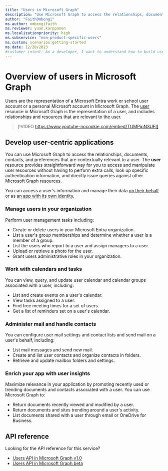```yaml
---
title: "Users in Microsoft Graph"
description: "Use Microsoft Graph to access the relationships, documents, contacts, and preferences that are contextually relevant to users in your organization."
author: "FaithOmbongi"
ms.author: ombongifaith
ms.reviewer: yuan.karppanen
ms.localizationpriority: high
ms.subservice: "non-product-specific-users"
ms.custom: scenarios:getting-started
ms.date: 12/28/2023
#customer intent: As a developer, I want to understand how to build user-centric apps that call Microsoft Graph.
---
```


# Overview of users in Microsoft Graph

Users are the representation of a Microsoft Entra work or school user account or a personal Microsoft account in Microsoft Graph. The [user](/graph/api/resources/user) resource in Microsoft Graph is the representation of a user, and includes relationships and resources that are relevant to the user.

> [!VIDEO https://www.youtube-nocookie.com/embed/TUMPipN3UFI]

## Develop user-centric applications

You can use Microsoft Graph to access the relationships, documents, contacts, and preferences that are contextually relevant to a user. The **user** resource provides straightforward way for you to access and manipulate user resources without having to perform extra calls, look up specific authentication information, and directly issue queries against other Microsoft Graph resources.

You can access a user's information and manage their data [on their behalf](auth-v2-user.md) or as [an app with its own identity](auth-v2-service.md).

### Manage users in your organization

Perform user management tasks including:

- Create or delete users in your Microsoft Entra organization.
- List a user's group memberships and determine whether a user is a member of a group.
- List the users who report to a user and assign managers to a user.
- Upload or retrieve a photo for the user.
- Grant users administrative roles in your organization.

### Work with calendars and tasks

You can view, query, and update user calendar and calendar groups associated with a user, including:

- List and create events on a user's calendar.
- View tasks assigned to a user.
- Find free meeting times for a set of users.
- Get a list of reminders set on a user's calendar.

### Administer mail and handle contacts

You can configure user mail settings and contact lists and send mail on a user's behalf, including:

- List mail messages and send new mail.
- Create and list user contacts and organize contacts in folders.
- Retrieve and update mailbox folders and settings.

### Enrich your app with user insights

Maximize relevance in your application by promoting recently used or trending documents and contacts associated with a user. You can use Microsoft Graph to:

- Return documents recently viewed and modified by a user.
- Return documents and sites trending around a user's activity.
- List documents shared with a user through email or OneDrive for Business.

## API reference

Looking for the API reference for this service?

- [Users API in Microsoft Graph v1.0](/graph/api/resources/users?view=graph-rest-1.0&preserve-view=true)
- [Users API in Microsoft Graph beta](/graph/api/resources/users?view=graph-rest-beta&preserve-view=true)

